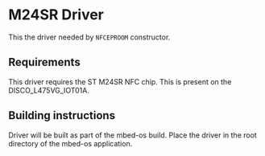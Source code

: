 # M24SR Driver

This the driver needed by `NFCEPROOM` constructor.

## Requirements

This driver requires the ST M24SR NFC chip. This is present on the DISCO_L475VG_IOT01A.

## Building instructions

Driver will be built as part of the mbed-os build. Place the driver in the root directory of the mbed-os application.
